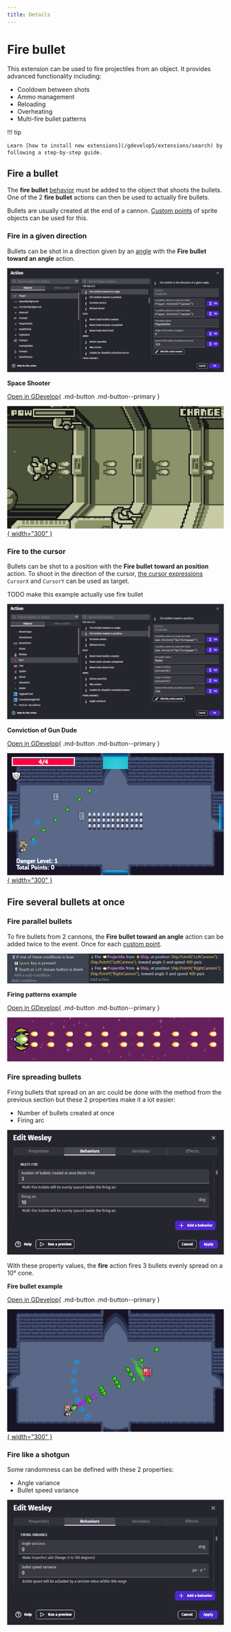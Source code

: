 ```yaml
---
title: Details
---
```

# Fire bullet

This extension can be used to fire projectiles from an object.  It provides advanced functionality including:

- Cooldown between shots
- Ammo management
- Reloading
- Overheating
- Multi-fire bullet patterns

!!! tip

    Learn [how to install new extensions](/gdevelop5/extensions/search) by following a step-by-step guide.


## Fire a bullet

The **fire bullet** [behavior](/gdevelop5/behaviors/) must be added to the object that shoots the bullets. One of the 2 **fire bullet** actions can then be used to actually fire bullets.

Bullets are usually created at the end of a cannon. [Custom points](/gdevelop5/objects/sprite/edit-points/) of sprite objects can be used for this.


### Fire in a given direction

Bullets can be shot in a direction given by an [angle](/gdevelop5/tutorials/basic-game-making-concepts/#angles) with the **Fire bullet toward an angle** action.

![](fire-bullet-angle-instruction-editor.png)

**Space Shooter**

[Open in GDevelop](https://editor.gdevelop.io/?project=example://space-shooter){ .md-button .md-button--primary }

[![](space-shooter-example.png){ width="300" }](https://editor.gdevelop.io/?project=example://space-shooter)


### Fire to the cursor

Bullets can be shot to a position with the **Fire bullet toward an position** action. To shoot in the direction of the cursor, [the cursor expressions](/gdevelop5/all-features/mouse-touch/) `CursorX` and `CursorY` can be used as target.

TODO make this example actually use fire bullet

![](fire-bullet-position-instruction-editor.png)

**Conviction of Gun Dude**

[Open in GDevelop](https://editor.gdevelop.io/?project=example://conviction-of-gun-dude-desktop){ .md-button .md-button--primary }

[![](conviction-dude-example.png){ width="300" }](https://editor.gdevelop.io/?project=example://conviction-of-gun-dude-desktop)

## Fire several bullets at once

### Fire parallel bullets

To fire bullets from 2 cannons, the **Fire bullet toward an angle** action can be added twice to the event. Once for each [custom point](/gdevelop5/objects/sprite/edit-points/).

![](fire-bullet-2-points-event.png)

**Firing patterns example**

[Open in GDevelop](https://editor.gdevelop.io/?project=example://firing-patterns){ .md-button .md-button--primary }

[![](fire-bullet-2-points-in-game.png)](https://editor.gdevelop.io/?project=example://firing-patterns)

### Fire spreading bullets

Firing bullets that spread on an arc could be done with the method from the previous section but these 2 properties make it a lot easier:

- Number of bullets created at once
- Firing arc

![](fire-bullet-multi-fire-properties.png)

With these property values, the **fire** action fires 3 bullets evenly spread on a 10° cone.


**Fire bullet example**

[Open in GDevelop](https://editor.gdevelop.io/?project=example://fire-bullet){ .md-button .md-button--primary }

[![](multi-fire-example.png){ width="300" }](https://editor.gdevelop.io/?project=example://fire-bullet)


### Fire like a shotgun

Some randomness can be defined with these 2 properties:

- Angle variance
- Bullet speed variance

![](fire-bullet-variance-properties.png)

